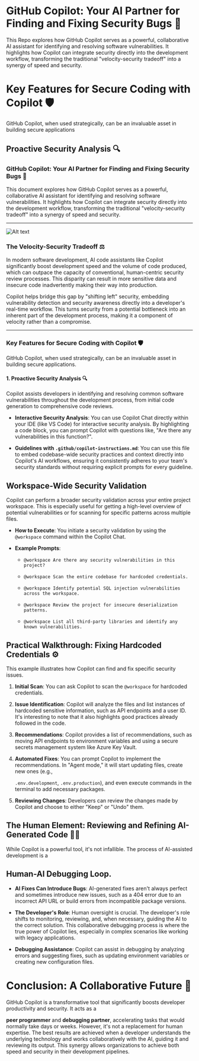 # **GitHub Copilot: Your AI Partner for Finding and Fixing Security Bugs** 🤖

This Repo explores how GitHub Copilot serves as a powerful, collaborative AI assistant for identifying and resolving software vulnerabilities. It highlights how Copilot can integrate security directly into the development workflow, transforming the traditional "velocity-security tradeoff" into a synergy of speed and security.


# **Key Features for Secure Coding with Copilot** 🛡️

GitHub Copilot, when used strategically, can be an invaluable asset in building secure applications

## **Proactive Security Analysis** 🔍

### **GitHub Copilot: Your AI Partner for Finding and Fixing Security Bugs**  🤖

This document explores how GitHub Copilot serves as a powerful, collaborative AI assistant for identifying and resolving software vulnerabilities.  It highlights how Copilot can integrate security directly into the development workflow, transforming the traditional "velocity-security tradeoff" into a synergy of speed and security.

----------
![Alt text](relative%20image1.png?raw=true "Title")

### **The Velocity-Security Tradeoff**  ⚖️

In modern software development, AI code assistants like Copilot significantly boost development speed and the volume of code produced, which can outpace the capacity of conventional, human-centric security review processes.  This disparity can result in more sensitive data and insecure code inadvertently making their way into production.

Copilot helps bridge this gap by "shifting left" security, embedding vulnerability detection and security awareness directly into a developer's real-time workflow.  This turns security from a potential bottleneck into an inherent part of the development process, making it a component of velocity rather than a compromise.

----------

### **Key Features for Secure Coding with Copilot**  🛡️

GitHub Copilot, when used strategically, can be an invaluable asset in building secure applications.

#### **1. Proactive Security Analysis**  🔍

Copilot assists developers in identifying and resolving common software vulnerabilities throughout the development process, from initial code generation to comprehensive code reviews.

-   **Interactive Security Analysis**: You can use Copilot Chat directly within your IDE (like VS Code) for interactive security analysis.  By highlighting a code block, you can prompt Copilot with questions like, "Are there any vulnerabilities in this function?".
    
-   **Guidelines with `.github/copilot-instructions.md`**: You can use this file to embed codebase-wide security practices and context directly into Copilot's AI workflows, ensuring it consistently adheres to your team's security standards without requiring explicit prompts for every guideline.

## Workspace-Wide Security Validation

Copilot can perform a broader security validation across your entire project workspace.  This is especially useful for getting a high-level overview of potential vulnerabilities or for scanning for specific patterns across multiple files.

-   **How to Execute**: You initiate a security validation by using the `@workspace` command within the Copilot Chat.
    
-   **Example Prompts**:
    
    -   `@workspace Are there any security vulnerabilities in this project?`
        
    -   `@workspace Scan the entire codebase for hardcoded credentials.`
        
    -   `@workspace Identify potential SQL injection vulnerabilities across the workspace.`
        
    -   `@workspace Review the project for insecure deserialization patterns.`
        
    -   `@workspace List all third-party libraries and identify any known vulnerabilities.`

## **Practical Walkthrough: Fixing Hardcoded Credentials** ⚙️

This example illustrates how Copilot can find and fix specific security issues.

1.  **Initial Scan**: You can ask Copilot to scan the `@workspace` for hardcoded credentials.
    
2.  **Issue Identification**: Copilot will analyze the files and list instances of hardcoded sensitive information, such as API endpoints and a user ID.  It's interesting to note that it also highlights good practices already followed in the code.
    
3.  **Recommendations**: Copilot provides a list of recommendations, such as moving API endpoints to environment variables and using a secure secrets management system like Azure Key Vault.
    
4.  **Automated Fixes**: You can prompt Copilot to implement the recommendations.  In "Agent mode," it will start updating files, create new ones (e.g.,
    
    `.env.development`, `.env.production`), and even execute commands in the terminal to add necessary packages.
    
5.  **Reviewing Changes**: Developers can review the changes made by Copilot and choose to either "Keep" or "Undo" them.

## **The Human Element: Reviewing and Refining AI-Generated Code** 🧑‍💻

While Copilot is a powerful tool, it's not infallible. The process of AI-assisted development is a

## **Human-AI Debugging Loop**.

-   **AI Fixes Can Introduce Bugs**: AI-generated fixes aren't always perfect and sometimes introduce new issues, such as a 404 error due to an incorrect API URL or build errors from incompatible package versions.
    
-   **The Developer's Role**: Human oversight is crucial.  The developer's role shifts to monitoring, reviewing, and, when necessary, guiding the AI to the correct solution.  This collaborative debugging process is where the true power of Copilot lies, especially in complex scenarios like working with legacy applications.
    
-   **Debugging Assistance**: Copilot can assist in debugging by analyzing errors and suggesting fixes, such as updating environment variables or creating new configuration files.

# **Conclusion: A Collaborative Future** 🤝


GitHub Copilot is a transformative tool that significantly boosts developer productivity and security.  It acts as a

**peer programmer** and **debugging partner**, accelerating tasks that would normally take days or weeks.  However, it's not a replacement for human expertise.  The best results are achieved when a developer understands the underlying technology and works collaboratively with the AI, guiding it and reviewing its output.  This synergy allows organizations to achieve both speed and security in their development pipelines.

